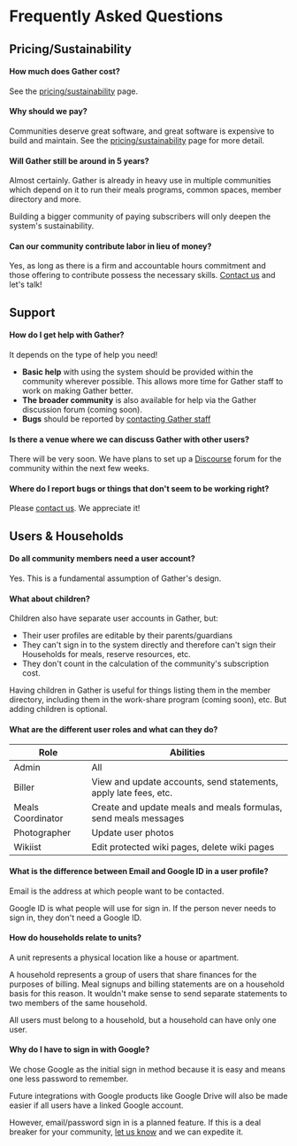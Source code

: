 # Frequently Asked Questions

## Pricing/Sustainability

#### How much does Gather cost?

See the [pricing/sustainability](/pricing.html) page.

#### Why should we pay?

Communities deserve great software, and great software is expensive to build and maintain. See the [pricing/sustainability](/pricing.html) page for more detail.

#### Will Gather still be around in 5 years?

Almost certainly. Gather is already in heavy use in multiple communities which depend on it to run their meals programs, common spaces, member directory and more.

Building a bigger community of paying subscribers will only deepen the system's sustainability.

#### Can our community contribute labor in lieu of money?

Yes, as long as there is a firm and accountable hours commitment and those offering to contribute possess the necessary skills. [Contact us](/contact.html) and let's talk!

## Support

#### How do I get help with Gather?

It depends on the type of help you need!

* **Basic help** with using the system should be provided within the community wherever possible. This allows more time for Gather staff to work on making Gather better.
* **The broader community** is also available for help via the Gather discussion forum (coming soon).
* **Bugs** should be reported by [contacting Gather staff](/contact.html)

#### Is there a venue where we can discuss Gather with other users?

There will be very soon. We have plans to set up a [Discourse](https://discourse.org) forum for the community within the next few weeks.

#### Where do I report bugs or things that don't seem to be working right?

Please [contact us](/contact.html). We appreciate it!

## Users & Households

#### Do all community members need a user account?

Yes. This is a fundamental assumption of Gather's design.

#### What about children?

Children also have separate user accounts in Gather, but:

* Their user profiles are editable by their parents/guardians
* They can't sign in to the system directly and therefore can't sign their Households for meals, reserve resources, etc.
* They don't count in the calculation of the community's subscription cost.

Having children in Gather is useful for things listing them in the member directory, including them in the work-share program (coming soon), etc. But adding children is optional.

#### What are the different user roles and what can they do?

| Role | Abilities |
|---|---|
| Admin | All |
| Biller | View and update accounts, send statements, apply late fees, etc. |
| Meals Coordinator | Create and update meals and meals formulas, send meals messages |
| Photographer | Update user photos |
| Wikiist | Edit protected wiki pages, delete wiki pages |

#### What is the difference between Email and Google ID in a user profile?

Email is the address at which people want to be contacted.

Google ID is what people will use for sign in. If the person never needs to sign in, they don't need a Google ID.

#### How do households relate to units?

A unit represents a physical location like a house or apartment.

A household represents a group of users that share finances for the purposes of billing. Meal signups and billing statements are on a household basis for this reason. It wouldn't make sense to send separate statements to two members of the same household.

All users must belong to a household, but a household can have only one user.

#### Why do I have to sign in with Google?

We chose Google as the initial sign in method because it is easy and means one less password to remember.

Future integrations with Google products like Google Drive will also be made easier if all users have a linked Google account.

However, email/password sign in is a planned feature. If this is a deal breaker for your community, [let us know](/contact.html) and we can expedite it.
